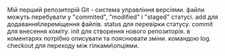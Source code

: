 Мій перший репозиторій
Git - система управління версіями.
файли можуть перебувати у "commited", "modified" і "staged" статусі.
add для додавання\переміщення файлів.
status для перевірки статусу.
commit для внесення коміту.
init для створення нового репозиторія.
в коментарях потрібно описувати та пояснювати зміни.
командою log.
checkout для переходу між гілками\опціями.
